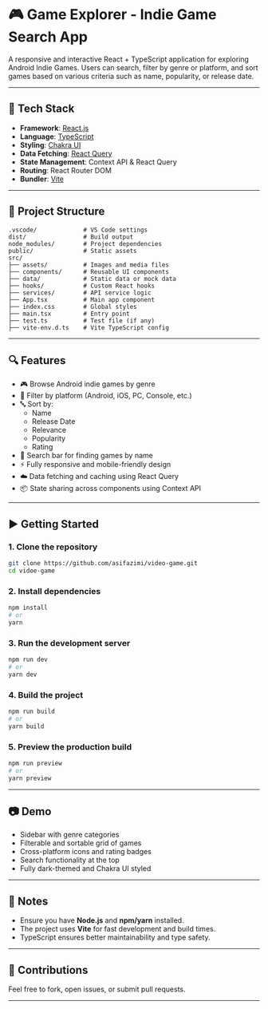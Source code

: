 # 🎮 Game Explorer - Indie Game Search App

A responsive and interactive React + TypeScript application for exploring Android Indie Games. Users can search, filter by genre or platform, and sort games based on various criteria such as name, popularity, or release date.

---

## 🧰 Tech Stack

- **Framework**: [React.js](https://reactjs.org/)
- **Language**: [TypeScript](https://www.typescriptlang.org/)
- **Styling**: [Chakra UI](https://chakra-ui.com/)
- **Data Fetching**: [React Query](https://tanstack.com/query/latest)
- **State Management**: Context API & React Query
- **Routing**: React Router DOM
- **Bundler**: [Vite](https://vitejs.dev/)

---

## 📁 Project Structure

```
.vscode/             # VS Code settings
dist/                # Build output
node_modules/        # Project dependencies
public/              # Static assets
src/
├── assets/          # Images and media files
├── components/      # Reusable UI components
├── data/            # Static data or mock data
├── hooks/           # Custom React hooks
├── services/        # API service logic
├── App.tsx          # Main app component
├── index.css        # Global styles
├── main.tsx         # Entry point
├── test.ts          # Test file (if any)
├── vite-env.d.ts    # Vite TypeScript config
```

---

## 🔍 Features

- 🎮 Browse Android indie games by genre
- 📱 Filter by platform (Android, iOS, PC, Console, etc.)
- 🔤 Sort by:
  - Name
  - Release Date
  - Relevance
  - Popularity
  - Rating
- 🔎 Search bar for finding games by name
- ⚡️ Fully responsive and mobile-friendly design
- ☁️ Data fetching and caching using React Query
- 📦 State sharing across components using Context API

---

## ▶️ Getting Started

### 1. Clone the repository

```bash
git clone https://github.com/asifazimi/video-game.git
cd vidoe-game
```

### 2. Install dependencies

```bash
npm install
# or
yarn
```

### 3. Run the development server

```bash
npm run dev
# or
yarn dev
```

### 4. Build the project

```bash
npm run build
# or
yarn build
```

### 5. Preview the production build

```bash
npm run preview
# or
yarn preview
```

---

## 📷 Demo

- Sidebar with genre categories
- Filterable and sortable grid of games
- Cross-platform icons and rating badges
- Search functionality at the top
- Fully dark-themed and Chakra UI styled

---

## 📌 Notes

- Ensure you have **Node.js** and **npm/yarn** installed.
- The project uses **Vite** for fast development and build times.
- TypeScript ensures better maintainability and type safety.

---

## 🤝 Contributions

Feel free to fork, open issues, or submit pull requests.

---
